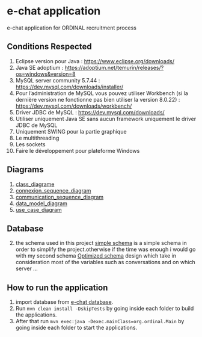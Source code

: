 # e-chat application
e-chat application for ORDINAL recruitment process 


## Conditions Respected
1. Eclipse version pour Java : https://www.eclipse.org/downloads/
2. Java SE adoptium : https://adoptium.net/temurin/releases/?os=windows&version=8
3. MySQL server community 5.7.44 : https://dev.mysql.com/downloads/installer/
4. Pour l’administration de MySQL vous pouvez utiliser Workbench (si la dernière version ne
fonctionne pas bien utiliser la version 8.0.22) : https://dev.mysql.com/downloads/workbench/
5. Driver JDBC de MySQL : https://dev.mysql.com/downloads/
6. Utiliser uniquement Java SE sans aucun framework uniquement le driver JDBC de MySQL
7. Uniquement SWING pour la partie graphique
8. Le multithreading
9. Les sockets
10. Faire le développement pour plateforme Windows

## Diagrams
1. [class_diagrame](src/main/resources/diagrammes/class_diagram.jpg)
2. [connexion_sequence_diagram](src/main/resources/diagrammes/connexion_sequence_diagram.jpg)
3. [communication_sequence_diagram](src/main/resources/diagrammes/communication_sequence_diagram.jpg)
4. [data_model_diagram](src/main/resources/diagrammes/data_model_diagram.jpg)
5. [use_case_diagram](src/main/resources/diagrammes/use_case_diagram.jpg)

## Database
2. the schema used in this project [simple schema](src/main/resources/db_scripts/chat_schema.sql) is a simple schema
in order to simplify the project.otherwise if the time was enough i would go with my second schema [Optimized schema](src/main/resources/db_scripts/clean_chat_schema.sql)
design which take in consideration most of the variables such as conversations and on which server ...





## How to run the application 
1. import database from [e-chat database](src/main/resources/db_scripts/db_scripts.sql). 
2. Run `mvn clean install -DskipTests` by going inside each folder to build the applications. 
3. After that run `mvn exec:java -Dexec.mainClass=org.ordinal.Main` by going inside each folder to start the applications.

